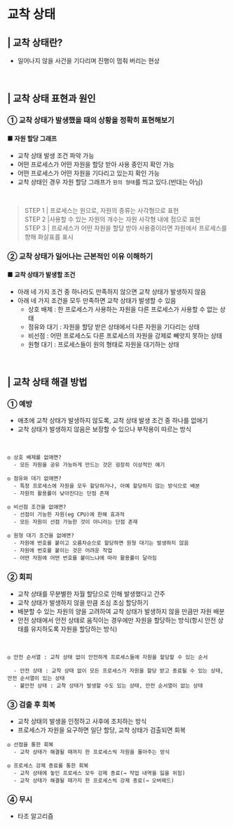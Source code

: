 # 교착 상태 
## | 교착 상태란?
* 일어나지 않을 사건을 기다리며 진행이 멈춰 버리는 현상

<br>


## | 교착 상태 표현과 원인
### ① 교착 상태가 발생했을 때의 상황을 정확히 표현해보기

#### ■ 자원 할당 그래프
- 교착 상태 발생 조건 파악 가능
- 어떤 프로세스가 어떤 자원을 할당 받아 사용 중인지 확인 가능
- 어떤 프로세스가 어떤 자원을 기다리고 있는지 확인 가능
- 교착 상태인 경우 자원 할당 그래프가 `원의 형태`를 띄고 있다.(반대는 아님)

<br>

> STEP 1 | 프로세스는 원으로, 자원의 종류는 사각형으로 표현 <br>
> STEP 2 |사용할 수 있는 자원의 개수는 자원 사각형 내에 점으로 표현 <br>
> STEP 3 | 프로세스가 어떤 자원을 할당 받아 사용중이라면 자원에서 프로세스를 향해 화살표를 표시 <br>
> 



### ② 교착 상태가 일어나는 근본적인 이유 이해하기

#### ■ 교착 상태가 발생할 조건
- 아래 네 가지 조건 중 하나라도 만족하지 않으면 교착 상태가 발생하지 않음
- 아래 네 가지 조건을 모두 만족하면 교착 상태가 발생할 수 있음
  - 상호 배제 : 한 프로세스가 사용하는 자원을 다른 프로세스가 사용할 수 없는 상태
  - 점유와 대기 : 자원을 할당 받은 상태에서 다른 자원을 기다리는 상태 
  - 비선점 : 어떤 프로세스도 다른 프로세스의 자원을 강제로 빼앗지 못하는 상태
  - 원형 대기 : 프로세스들이 원의 형태로 자원을 대기하는 상태

<br>

## | 교착 상태 해결 방법
### ① 예방
- 애초에 교착 상태가 발생하지 않도록, 교착 상태 발생 조건 중 하나를 없애기
- 교착 상태가 발생하지 않음은 보장할 수 있으나 부작용이 따르는 방식
<br>

```
◎ 상호 배제를 없애면?
  - 모든 자원을 공유 가능하게 만드는 것은 굉장히 이상적인 얘기

◎ 점유와 대기 없애면?
  - 특정 프로세스에 자원을 모두 할당하거나, 아예 할당하지 않는 방식으로 배분
  - 자원의 활용률이 낮아진다는 단점 존재

◎ 비선점 조건을 없애면?
  - 선점이 가능한 자원(eg CPU)에 한해 효과적
  - 모든 자원이 선점 가능한 것이 아니라는 단점 존재

◎ 원형 대기 조건을 없애면?
  - 자원에 번호를 붙이고 오름차순으로 할당하면 원형 대기는 발생하지 않음
  - 자원에 번호를 붙이는 것은 어려운 작업
  - 어떤 자원에 어떤 번호를 붙이느냐에 따라 활용률이 달라짐
```

### ② 회피
- 교착 상태를 무분별한 자월 할당으로 인해 발생했다고 간주
- 교착 상태가 발생하지 않을 만큼 조심 조심 할당하기
- 배분할 수 있는 자원의 양을 고려하여 교착 상태가 발생하지 않을 만큼만 자원 배분
- 안전 상태에서 안전 상태로 움직이는 경우에만 자원을 할당하는 방식(항시 안전 상태를 유지하도록 자원을 할당하는 방식)
<br>

```
◎ 안전 순서열 : 교착 상태 없이 안전하게 프로세스들에 자원을 할당할 수 있는 순서

  - 안전 상태 : 교착 상태 없이 모든 프로세스가 자원을 할당 받고 종료될 수 있는 상태, 안전 순서열이 있는 상태
  - 불안전 상태 : 교착 상태가 발생할 수도 있는 상태, 안전 순서열이 없는 상태
```


### ③ 검출 후 회복
- 교착 상태의 발생을 인정하고 사후에 조치하는 방식
- 프로세스가 자원을 요구하면 일단 할당, 교착 상태가 검출되면 회복

```
◎ 선점을 통한 회복
  - 교착 상태가 해결될 때까지 한 프로세스씩 자원을 몰아주는 방식

◎ 프로세스 강제 종료를 통한 회복
  - 교착 상태에 놓인 프로세스 모두 강제 종료(→ 작업 내역을 잃을 위험)
  - 교착 상태가 해결될 때가지 한 프로세스씩 강제 종료(→ 오버헤드)
```

### ④ 무시
- 타조 알고리즘 